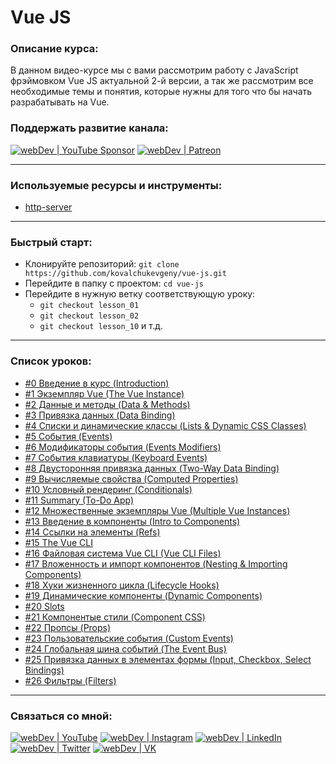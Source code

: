 # Vue JS

### Описание курса:
В данном видео-курсе мы с вами рассмотрим работу с JavaScript фрэймовком Vue JS актуальной 2-й версии, а так же рассмотрим все необходимые темы и понятия, которые нужны для того что бы начать разрабатывать на Vue.

### Поддержать развитие канала:
[<img alt="webDev | YouTube Sponsor" src="https://img.shields.io/badge/Become a sponsor-F70000.svg?&style=for-the-badge&logo=youtube&logoColor=fff" />][sponsor]
[<img alt="webDev | Patreon" src="https://img.shields.io/badge/Become a patron-EF6451.svg?&style=for-the-badge&logo=patreon&logoColor=fff" />][patron]

---

### Используемые ресурсы и инструменты:
- [http-server](https://www.npmjs.com/package/http-server)

---

### Быстрый старт:
- Клонируйте репозиторий: `git clone https://github.com/kovalchukevgeny/vue-js.git`
- Перейдите в папку с проектом: `cd vue-js`
- Перейдите в нужную ветку соответствующую уроку:
  - `git checkout lesson_01`
  - `git checkout lesson_02`
  - `git checkout lesson_10` и т.д.

---

### Список уроков:
- [#0 Введение в курс (Introduction)](https://youtu.be/PCOP3uC_VwY)
- [#1 Экземпляр Vue (The Vue Instance)](https://youtu.be/k8sndt5YuCQ)
- [#2 Данные и методы (Data & Methods)](https://youtu.be/DdmOlPKczeA)
- [#3 Привязка данных (Data Binding)](https://youtu.be/6R2vmO6n-Yc)
- [#4 Списки и динамические классы (Lists & Dynamic CSS Classes)](https://youtu.be/24XC6M3v57g)
- [#5 События (Events)](https://youtu.be/oMFi4Gg2gj0)
- [#6 Модификаторы события (Events Modifiers)](https://youtu.be/sqX0AowNbgc)
- [#7 События клавиатуры (Keyboard Events)](https://youtu.be/t1zVphvg7K8)
- [#8 Двусторонняя привязка данных (Two-Way Data Binding)](https://youtu.be/TRAYEVNHa94)
- [#9 Вычисляемые свойства (Computed Properties)](https://youtu.be/mDdIMT7Pv_Q)
- [#10 Условный рендеринг (Conditionals)](https://youtu.be/bm_LutxPr-8)
- [#11 Summary (To-Do App)](https://youtu.be/jcSA67h39LU)
- [#12 Множественные экземпляры Vue (Multiple Vue Instances)](https://youtu.be/8qnXBfOZ4Ck)
- [#13 Введение в компоненты (Intro to Components)](https://youtu.be/ADZfaw2rK7c)
- [#14 Ссылки на элементы (Refs)](https://youtu.be/5DMreWrm8BI)
- [#15 The Vue CLI](https://youtu.be/DTF8op91Aes)
- [#16 Файловая система Vue CLI (Vue CLI Files)](https://youtu.be/IQaQV_6whfk)
- [#17 Вложенность и импорт компонентов (Nesting & Importing Components)](https://youtu.be/FDI1zn7oh7c)
- [#18 Хуки жизненного цикла (Lifecycle Hooks)](https://youtu.be/VNPmN0FCRIo)
- [#19 Динамические компоненты (Dynamic Components)](https://youtu.be/H5c-dOVNHQI)
- [#20 Slots](https://youtu.be/WkO-Brr_wn8)
- [#21 Компонентые стили (Component CSS)](https://youtu.be/x78G5U2C3zk)
- [#22 Пропсы (Props)](https://youtu.be/XAK52GCeyq8)
- [#23 Пользовательские события (Custom Events)](https://youtu.be/L_4yK2ipB_A)
- [#24 Глобальная шина событий (The Event Bus)](https://youtu.be/-7KCkC2YHOQ)
- [#25 Привязка данных в элементах формы (Input, Checkbox, Select Bindings)](https://youtu.be/rX5ds22nKEY)
- [#26 Фильтры (Filters)](https://youtu.be/JOzpfwPVBSQ)

---

### Связаться со мной:
[<img alt="webDev | YouTube" src="https://img.shields.io/badge/youtube-FF0000.svg?&style=for-the-badge&logo=Instagram&logoColor=white" />][youtube]
[<img alt="webDev | Instagram" src="https://img.shields.io/badge/instagram-E4405F.svg?&style=for-the-badge&logo=Instagram&logoColor=white" />][instagram]
[<img alt="webDev | LinkedIn" src="https://img.shields.io/badge/linkedin-0077B5.svg?&style=for-the-badge&logo=linkedin&logoColor=white" />][linkedin]
[<img alt="webDev | Twitter" src="https://img.shields.io/badge/twitter-1DA1F2.svg?&style=for-the-badge&logo=Twitter&logoColor=white" />][twitter]
[<img alt="webDev | VK" src="https://img.shields.io/badge/vk-4680C2.svg?&style=for-the-badge&logo=Twitter&logoColor=white" />][vk]

[youtube]: https://youtube.com/YauhenKavalchuk
[instagram]: https://instagram.com/YauhenKavalchuk
[linkedin]: https://linkedin.com/in/YauhenKavalchuk
[vk]: https://vk.com/YauhenKavalchuk
[twitter]: https://twitter.com/YauhenKavalchuk
[sponsor]: https://www.youtube.com/channel/UCE9ODjNIkOHrnSdkYWLfYhg/join
[patron]: https://www.patreon.com/YauhenKavalchuk
